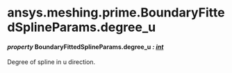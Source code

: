 <a id="ansys-meshing-prime-boundaryfittedsplineparams-degree-u"></a>

# ansys.meshing.prime.BoundaryFittedSplineParams.degree_u

<a id="ansys.meshing.prime.BoundaryFittedSplineParams.degree_u"></a>

#### *property* BoundaryFittedSplineParams.degree_u *: [int](https://docs.python.org/3.11/library/functions.html#int)*

Degree of spline in u direction.

<!-- !! processed by numpydoc !! -->
